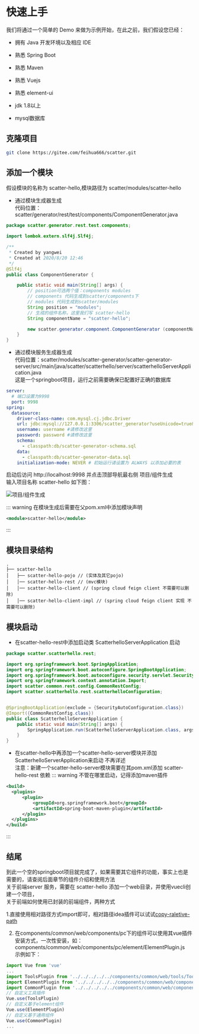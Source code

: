 # 快速上手

我们将通过一个简单的 Demo 来做为示例开始，在此之前，我们假设您已经：  


+ 拥有 Java 开发环境以及相应 IDE
+ 熟悉 Spring Boot
+ 熟悉 Maven
+ 熟悉 Vuejs
+ 熟悉 element-ui

+ jdk 1.8以上
+ mysql数据库

## 克隆项目

``` bash
git clone https://gitee.com/feihua666/scatter.git
```

## 添加一个模块
假设模块的名称为 scatter-hello,模块路径为 scatter/modules/scatter-hello

+ 通过模块生成器生成  
代码位置：scatter/generator/rest/test/components/ComponentGenerator.java  

``` java
package scatter.generator.rest.test.components;

import lombok.extern.slf4j.Slf4j;

/**
 * Created by yangwei
 * Created at 2020/8/20 12:46
 */
@Slf4j
public class ComponentGenerator {

    public static void main(String[] args) {
        // position可选两个值：components modules
        // components 代码生成到scatter/components下
        // modules 代码生成到scatter/modules
        String position = "modules";
        // 生成的组件名称，这里我们写 scatter-hello
        String componentName = "scatter-hello";

        new scatter.generator.component.ComponentGenerator (componentName,position).generate();
    }
}

```

+ 通过模块服务生成器生成  
  代码位置：scatter/modules/scatter-generator/scatter-generator-server/src/main/java/scatter/scatterhello/server/scatterhelloServerApplication.java  
  这是一个springboot项目，运行之前需要确保已配置好正确的数据库  

``` yml
server:
  # 端口设置为9998
  port: 9998
spring:
  datasource:
    driver-class-name: com.mysql.cj.jdbc.Driver
    url: jdbc:mysql://127.0.0.1:3306/scatter_generator?useUnicode=true&characterEncoding=UTF-8&allowMultiQueries=true&serverTimezone=GMT%2B8
    username: username #请修改这里
    password: password #请修改这里
    schema:
      - classpath:db/scatter-generator-schema.sql
    data:
      - classpath:db/scatter-generator-data.sql
    initialization-mode: NEVER # 初始运行请设置为 ALWAYS 以添加必要的表
```
启动后访问 http://localhost:9998 并点击顶部导航最右侧 项目/组件生成  
输入项目名称 scatter-hello 如下图：

![项目/组件生成](/guide/quick/component-generator.png)


::: warning
在模块生成后需要在父pom.xml中添加模块声明  
``` xml
<module>scatter-hello</module>
```
:::

## 模块目录结构
```
.
├── scatter-hello
│   ├── scatter-hello-pojo // (实体及其它pojo)
│   │── scatter-hello-rest // (mvc模块)
│   │── scatter-hello-client // (spring cloud feign client 不需要可以删除)
│   │── scatter-hello-client-impl // (spring cloud feign client 实现 不需要可以删除)
```

## 模块启动

+ 在scatter-hello-rest中添加启动类 ScatterhelloServerApplication 启动 

``` java
package scatter.scatterhello.rest;

import org.springframework.boot.SpringApplication;
import org.springframework.boot.autoconfigure.SpringBootApplication;
import org.springframework.boot.autoconfigure.security.servlet.SecurityAutoConfiguration;
import org.springframework.context.annotation.Import;
import scatter.common.rest.config.CommonRestConfig;
import scatter.scatterhello.rest.scatterhelloConfiguration;


@SpringBootApplication(exclude = {SecurityAutoConfiguration.class})
@Import({CommonRestConfig.class})
public class ScatterhelloServerApplication {
    public static void main(String[] args) {
        SpringApplication.run(ScatterhelloServerApplication.class, args);
    }
}

```

+ 在scatter-hello中再添加一个scatter-hello-server模块并添加ScatterhelloServerApplication来启动 不再详述  
注意：新建一个scatter-hello-server模块需要在其pom.xml添加 scatter-hello-rest 依赖
::: warning
不管在哪里启动，记得添加maven插件
``` xml
<build>
  <plugins>
      <plugin>
          <groupId>org.springframework.boot</groupId>
          <artifactId>spring-boot-maven-plugin</artifactId>
      </plugin>
  </plugins>
</build>
```
:::

## 结尾
到此一个空的springboot项目就完成了，如果需要其它组件的功能，事实上也是需要的，请查阅后面章节的组件介绍和使用方法  
关于前端server 服务，需要在 scatter-hello 添加一个web目录，并使用vuecli创建一个项目，  
关于前端如何使用已封装的前端组件，两种方式  

1.直接使用相对路径方式import即可，相对路径idea插件可以试试[copy-raletive-path](https://gitee.com/feihua666/copy-relative-path)  
  
2. 在components/common/web/components/pc下的组件可以使用其vue插件安装方式，一次性安装，如：components/common/web/components/pc/element/ElementPlugin.js  
示例如下：
``` javascript
import Vue from 'vue'
...
import ToolsPlugin from '../../../../../components/common/web/tools/ToolsPlugin.js'
import ElementPlugin from '../../../../../components/common/web/components/pc/element/ElementPlugin.js'
import CommonPlugin from '../../../../../components/common/web/components/pc/common/CommonPlugin.js'
// 自定义工具插件
Vue.use(ToolsPlugin)
// 自定义基于element组件
Vue.use(ElementPlugin)
// 自定义基于通用组件
Vue.use(CommonPlugin)
...
```